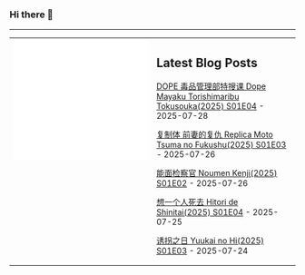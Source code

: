 ### Hi there 👋

<!--
**etng/etng** is a ✨ _special_ ✨ repository because its `README.md` (this file) appears on your GitHub profile.

Here are some ideas to get you started:

- 🔭 I’m currently working on ...
- 🌱 I’m currently learning ...
- 👯 I’m looking to collaborate on ...
- 🤔 I’m looking for help with ...
- 💬 Ask me about ...
- 📫 How to reach me: ...
- 😄 Pronouns: ...
- ⚡ Fun fact: ...
-->


---

<table>
<tr>
<td valign="top" width="50%">
<img src="metrics.svg" alt="Metric" />
</td>
<td valign="top" width="50%">

## Latest Blog Posts
<!-- blog start -->
[DOPE 毒品管理部特搜课 Dope Mayaku Torishimaribu Tokusouka(2025) S01E04](http://www.fanxinzhui.com/rr/2629#S01E04) - 2025-07-28

[复制体 前妻的复仇 Replica Moto Tsuma no Fukushu(2025) S01E03](http://www.fanxinzhui.com/rr/2633#S01E03) - 2025-07-26

[能面检察官 Noumen Kenji(2025) S01E02](http://www.fanxinzhui.com/rr/2636#S01E02) - 2025-07-26

[想一个人死去 Hitori de Shinitai(2025) S01E04](http://www.fanxinzhui.com/rr/2628#S01E04) - 2025-07-25

[诱拐之日 Yuukai no Hi(2025) S01E03](http://www.fanxinzhui.com/rr/2632#S01E03) - 2025-07-24
<!-- blog end -->

</td></tr></table>

